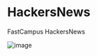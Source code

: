 # HackersNews
FastCampus HackersNews

![image](https://user-images.githubusercontent.com/52124805/127266990-6169cabd-d222-42f4-aac5-f1ee80896dc5.png)
